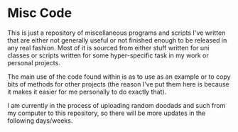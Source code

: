 # Misc Code

This is just a repository of miscellaneous programs and scripts I've written that are either not generally useful or not finished enough to be released in any real fashion. Most of it is sourced from either stuff written for uni classes or scripts written for some hyper-specific task in my work or personal projects.

The main use of the code found within is as to use as an example or to copy bits of methods for other projects (the reason I've put them here is because it makes it easier for me personally to do exactly that).

I am currently in the process of uploading random doodads and such from my computer to this repository, so there will be more updates in the following days/weeks.
